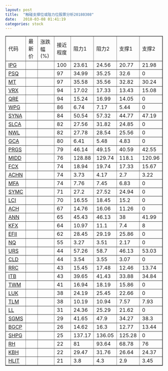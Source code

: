 ```yaml
---
layout: post
title:  "触碰支撑位或阻力位股票分析20180308"
date:   2018-03-08 01:41:19
categories: stock
---
```

<script type="text/javascript">
var stockList = []
stockList.push('gb_ipg');
stockList.push('gb_psq');
stockList.push('gb_mt');
stockList.push('gb_vrx');
stockList.push('gb_qre');
stockList.push('gb_wpg');
stockList.push('gb_syna');
stockList.push('gb_slca');
stockList.push('gb_nwl');
stockList.push('gb_gca');
stockList.push('gb_prgs');
stockList.push('gb_midd');
stockList.push('gb_fcx');
stockList.push('gb_achn');
stockList.push('gb_mfa');
stockList.push('gb_symc');
stockList.push('gb_lci');
stockList.push('gb_ach');
stockList.push('gb_ann');
stockList.push('gb_kfx');
stockList.push('gb_efii');
stockList.push('gb_nq');
stockList.push('gb_urs');
stockList.push('gb_cld');
stockList.push('gb_rrc');
stockList.push('gb_itb');
stockList.push('gb_twm');
stockList.push('gb_luk');
stockList.push('gb_tlm');
stockList.push('gb_ll');
stockList.push('gb_sgms');
stockList.push('gb_bgcp');
stockList.push('gb_shpg');
stockList.push('gb_rh');
stockList.push('gb_kbh');
stockList.push('gb_hlit');
</script>
<table border="1">
 <tr>
 <td>代码</td>
 <td>最新价</td>
 <td>涨跌幅(%)</td>
 <td>接近程度</td>
 <td>阻力1</td>
 <td>阻力2</td>
 <td>支撑1</td>
 <td>支撑2</td>
</tr>
  <tr id="ipg" class="red">
  <td><a href="http://stock.finance.sina.com.cn/usstock/quotes/IPG.html" target="_blank">IPG</a></td><td></td><td></td><td>100</td><td>23.61</td><td>24.56</td><td>20.77</td><td>21.98</td></tr>
  <tr id="psq" class="green">
  <td><a href="http://stock.finance.sina.com.cn/usstock/quotes/PSQ.html" target="_blank">PSQ</a></td><td></td><td></td><td>97</td><td>34.99</td><td>35.25</td><td>32.6</td><td>0</td></tr>
  <tr id="mt" class="green">
  <td><a href="http://stock.finance.sina.com.cn/usstock/quotes/MT.html" target="_blank">MT</a></td><td></td><td></td><td>97</td><td>35.58</td><td>35.56</td><td>32.82</td><td>30.24</td></tr>
  <tr id="vrx" class="green">
  <td><a href="http://stock.finance.sina.com.cn/usstock/quotes/VRX.html" target="_blank">VRX</a></td><td></td><td></td><td>94</td><td>17.02</td><td>17.33</td><td>13.43</td><td>15.08</td></tr>
  <tr id="qre" class="red">
  <td><a href="http://stock.finance.sina.com.cn/usstock/quotes/QRE.html" target="_blank">QRE</a></td><td></td><td></td><td>94</td><td>15.24</td><td>16.99</td><td>14.05</td><td>0</td></tr>
  <tr id="wpg" class="red">
  <td><a href="http://stock.finance.sina.com.cn/usstock/quotes/WPG.html" target="_blank">WPG</a></td><td></td><td></td><td>86</td><td>6.74</td><td>7.17</td><td>5.44</td><td>0</td></tr>
  <tr id="syna" class="green">
  <td><a href="http://stock.finance.sina.com.cn/usstock/quotes/SYNA.html" target="_blank">SYNA</a></td><td></td><td></td><td>84</td><td>50.54</td><td>57.32</td><td>44.77</td><td>47.19</td></tr>
  <tr id="slca" class="red">
  <td><a href="http://stock.finance.sina.com.cn/usstock/quotes/SLCA.html" target="_blank">SLCA</a></td><td></td><td></td><td>82</td><td>27.56</td><td>31.82</td><td>24.85</td><td>0</td></tr>
  <tr id="nwl" class="red">
  <td><a href="http://stock.finance.sina.com.cn/usstock/quotes/NWL.html" target="_blank">NWL</a></td><td></td><td></td><td>82</td><td>27.78</td><td>28.54</td><td>25.56</td><td>0</td></tr>
  <tr id="gca" class="green">
  <td><a href="http://stock.finance.sina.com.cn/usstock/quotes/GCA.html" target="_blank">GCA</a></td><td></td><td></td><td>80</td><td>6.41</td><td>5.48</td><td>4.83</td><td>0</td></tr>
  <tr id="prgs" class="green">
  <td><a href="http://stock.finance.sina.com.cn/usstock/quotes/PRGS.html" target="_blank">PRGS</a></td><td></td><td></td><td>79</td><td>46.14</td><td>49.15</td><td>40.59</td><td>42.55</td></tr>
  <tr id="midd" class="green">
  <td><a href="http://stock.finance.sina.com.cn/usstock/quotes/MIDD.html" target="_blank">MIDD</a></td><td></td><td></td><td>76</td><td>128.88</td><td>129.74</td><td>118.1</td><td>120.96</td></tr>
  <tr id="fcx" class="red">
  <td><a href="http://stock.finance.sina.com.cn/usstock/quotes/FCX.html" target="_blank">FCX</a></td><td></td><td></td><td>74</td><td>18.94</td><td>19.74</td><td>17.33</td><td>15.67</td></tr>
  <tr id="achn" class="red">
  <td><a href="http://stock.finance.sina.com.cn/usstock/quotes/ACHN.html" target="_blank">ACHN</a></td><td></td><td></td><td>74</td><td>3.73</td><td>4.17</td><td>2.7</td><td>3.22</td></tr>
  <tr id="mfa" class="red">
  <td><a href="http://stock.finance.sina.com.cn/usstock/quotes/MFA.html" target="_blank">MFA</a></td><td></td><td></td><td>74</td><td>7.76</td><td>7.45</td><td>6.83</td><td>0</td></tr>
  <tr id="symc" class="green">
  <td><a href="http://stock.finance.sina.com.cn/usstock/quotes/SYMC.html" target="_blank">SYMC</a></td><td></td><td></td><td>71</td><td>27.2</td><td>27.52</td><td>24.94</td><td>0</td></tr>
  <tr id="lci" class="red">
  <td><a href="http://stock.finance.sina.com.cn/usstock/quotes/LCI.html" target="_blank">LCI</a></td><td></td><td></td><td>70</td><td>16.55</td><td>18.45</td><td>15.2</td><td>0</td></tr>
  <tr id="ach" class="red">
  <td><a href="http://stock.finance.sina.com.cn/usstock/quotes/ACH.html" target="_blank">ACH</a></td><td></td><td></td><td>67</td><td>14.76</td><td>16.06</td><td>11.26</td><td>0</td></tr>
  <tr id="ann" class="red">
  <td><a href="http://stock.finance.sina.com.cn/usstock/quotes/ANN.html" target="_blank">ANN</a></td><td></td><td></td><td>65</td><td>45.43</td><td>46.13</td><td>38</td><td>41.99</td></tr>
  <tr id="kfx" class="green">
  <td><a href="http://stock.finance.sina.com.cn/usstock/quotes/KFX.html" target="_blank">KFX</a></td><td></td><td></td><td>64</td><td>10.97</td><td>11.1</td><td>7.4</td><td>8</td></tr>
  <tr id="efii" class="red">
  <td><a href="http://stock.finance.sina.com.cn/usstock/quotes/EFII.html" target="_blank">EFII</a></td><td></td><td></td><td>62</td><td>28.45</td><td>29.19</td><td>25.86</td><td>0</td></tr>
  <tr id="nq" class="green">
  <td><a href="http://stock.finance.sina.com.cn/usstock/quotes/NQ.html" target="_blank">NQ</a></td><td></td><td></td><td>55</td><td>3.27</td><td>3.51</td><td>2.17</td><td>0</td></tr>
  <tr id="urs" class="green">
  <td><a href="http://stock.finance.sina.com.cn/usstock/quotes/URS.html" target="_blank">URS</a></td><td></td><td></td><td>44</td><td>57.26</td><td>58.7</td><td>46.13</td><td>53.03</td></tr>
  <tr id="cld" class="red">
  <td><a href="http://stock.finance.sina.com.cn/usstock/quotes/CLD.html" target="_blank">CLD</a></td><td></td><td></td><td>44</td><td>3.54</td><td>3.55</td><td>3.07</td><td>0</td></tr>
  <tr id="rrc" class="red">
  <td><a href="http://stock.finance.sina.com.cn/usstock/quotes/RRC.html" target="_blank">RRC</a></td><td></td><td></td><td>43</td><td>15.45</td><td>17.48</td><td>12.46</td><td>13.74</td></tr>
  <tr id="itb" class="green">
  <td><a href="http://stock.finance.sina.com.cn/usstock/quotes/ITB.html" target="_blank">ITB</a></td><td></td><td></td><td>43</td><td>39.65</td><td>41.43</td><td>33.88</td><td>34.84</td></tr>
  <tr id="twm" class="red">
  <td><a href="http://stock.finance.sina.com.cn/usstock/quotes/TWM.html" target="_blank">TWM</a></td><td></td><td></td><td>41</td><td>16.94</td><td>18.19</td><td>15.86</td><td>0</td></tr>
  <tr id="luk" class="red">
  <td><a href="http://stock.finance.sina.com.cn/usstock/quotes/LUK.html" target="_blank">LUK</a></td><td></td><td></td><td>38</td><td>24.19</td><td>25.45</td><td>22.66</td><td>0</td></tr>
  <tr id="tlm" class="green">
  <td><a href="http://stock.finance.sina.com.cn/usstock/quotes/TLM.html" target="_blank">TLM</a></td><td></td><td></td><td>38</td><td>10.19</td><td>10.94</td><td>7.57</td><td>7.93</td></tr>
  <tr id="ll" class="red">
  <td><a href="http://stock.finance.sina.com.cn/usstock/quotes/LL.html" target="_blank">LL</a></td><td></td><td></td><td>31</td><td>24.36</td><td>25.29</td><td>21.62</td><td>0</td></tr>
  <tr id="sgms" class="red">
  <td><a href="http://stock.finance.sina.com.cn/usstock/quotes/SGMS.html" target="_blank">SGMS</a></td><td></td><td></td><td>29</td><td>41.65</td><td>47.9</td><td>34.27</td><td>38.3</td></tr>
  <tr id="bgcp" class="green">
  <td><a href="http://stock.finance.sina.com.cn/usstock/quotes/BGCP.html" target="_blank">BGCP</a></td><td></td><td></td><td>26</td><td>14.62</td><td>16.3</td><td>12.77</td><td>13.44</td></tr>
  <tr id="shpg" class="red">
  <td><a href="http://stock.finance.sina.com.cn/usstock/quotes/SHPG.html" target="_blank">SHPG</a></td><td></td><td></td><td>25</td><td>137.17</td><td>136.05</td><td>125.28</td><td>0</td></tr>
  <tr id="rh" class="red">
  <td><a href="http://stock.finance.sina.com.cn/usstock/quotes/RH.html" target="_blank">RH</a></td><td></td><td></td><td>22</td><td>81</td><td>93.64</td><td>68.78</td><td>76</td></tr>
  <tr id="kbh" class="red">
  <td><a href="http://stock.finance.sina.com.cn/usstock/quotes/KBH.html" target="_blank">KBH</a></td><td></td><td></td><td>22</td><td>29.47</td><td>31.76</td><td>26.64</td><td>24.37</td></tr>
  <tr id="hlit" class="red">
  <td><a href="http://stock.finance.sina.com.cn/usstock/quotes/HLIT.html" target="_blank">HLIT</a></td><td></td><td></td><td>21</td><td>3.8</td><td>4.3</td><td>2.9</td><td>3.45</td></tr>
</table>
